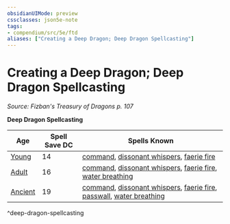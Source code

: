 ```yaml
---
obsidianUIMode: preview
cssclasses: json5e-note
tags:
- compendium/src/5e/ftd
aliases: ["Creating a Deep Dragon; Deep Dragon Spellcasting"]
---
```

# Creating a Deep Dragon; Deep Dragon Spellcasting
*Source: Fizban's Treasury of Dragons p. 107* 

**Deep Dragon Spellcasting**

| Age | Spell Save DC | Spells Known |
|-----|---------------|--------------|
| [Young](/Systems/5e/bestiary/dragon/young-deep-dragon-ftd.md) | 14 | [command](/Systems/5e/spells/command.md), [dissonant whispers](/Systems/5e/spells/dissonant-whispers.md), [faerie fire](/Systems/5e/spells/faerie-fire.md) |
| [Adult](/Systems/5e/bestiary/dragon/adult-deep-dragon-ftd.md) | 16 | [command](/Systems/5e/spells/command.md), [dissonant whispers](/Systems/5e/spells/dissonant-whispers.md), [faerie fire](/Systems/5e/spells/faerie-fire.md), [water breathing](/Systems/5e/spells/water-breathing.md) |
| [Ancient](/Systems/5e/bestiary/dragon/ancient-deep-dragon-ftd.md) | 19 | [command](/Systems/5e/spells/command.md), [dissonant whispers](/Systems/5e/spells/dissonant-whispers.md), [faerie fire](/Systems/5e/spells/faerie-fire.md), [passwall](/Systems/5e/spells/passwall.md), [water breathing](/Systems/5e/spells/water-breathing.md) |
^deep-dragon-spellcasting